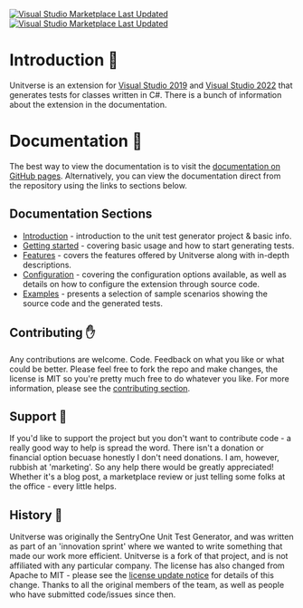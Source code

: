 [![Visual Studio Marketplace Last Updated](https://img.shields.io/visual-studio-marketplace/last-updated/MattWhitfield.UnitverseVS2022?label=VS2022%20Last%20Updated)](https://marketplace.visualstudio.com/items?itemName=MattWhitfield.UnitverseVS2022)
[![Visual Studio Marketplace Last Updated](https://img.shields.io/visual-studio-marketplace/last-updated/MattWhitfield.Unitverse?label=VS2019%20Last%20Updated)](https://marketplace.visualstudio.com/items?itemName=MattWhitfield.Unitverse)


# Introduction 👀

Unitverse is an extension for [Visual Studio 2019](https://marketplace.visualstudio.com/items?itemName=MattWhitfield.Unitverse) and [Visual Studio 2022](https://marketplace.visualstudio.com/items?itemName=MattWhitfield.UnitverseVS2022) that generates tests for classes written in C#. There is a bunch of information about the extension in the documentation.

# Documentation 📖

The best way to view the documentation is to visit the [documentation on GitHub pages](https://mattwhitfield.github.io/Unitverse/). Alternatively, you can view the documentation direct from the repository using the links to sections below.

## Documentation Sections

* [Introduction](docs/index.md) - introduction to the unit test generator project & basic info.
* [Getting started](docs/gettingstarted.md) - covering basic usage and how to start generating tests.
* [Features](docs/features.md) - covers the features offered by Unitverse along with in-depth descriptions.
* [Configuration](docs/configuration.md) - covering the configuration options available, as well as details on how to configure the extension through source code.
* [Examples](docs/examples/index.md) - presents a selection of sample scenarios showing the source code and the generated tests.

## Contributing ✋

Any contributions are welcome. Code. Feedback on what you like or what could be better. Please feel free to fork the repo and make changes, the license is MIT so you're pretty much free to do whatever you like. For more information, please see the [contributing section](docs/contributing.md).

## Support 🤝

If you'd like to support the project but you don't want to contribute code - a really good way to help is spread the word. There isn't a donation or financial option becuase honestly I don't need donations. I am, however, rubbish at 'marketing'. So any help there would be greatly appreciated! Whether it's a blog post, a marketplace review or just telling some folks at the office - every little helps.

## History 📅

Unitverse was originally the SentryOne Unit Test Generator, and was written as part of an 'innovation sprint' where we wanted to write something that made our work more efficient. Unitverse is a fork of that project, and is not affiliated with any particular company. The license has also changed from Apache to MIT - please see the [license update notice](LicenseUpdateNotice.md) for details of this change. Thanks to all the original members of the team, as well as people who have submitted code/issues since then.
